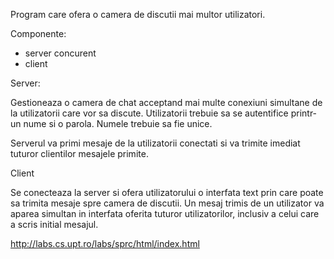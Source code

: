 Program care ofera o camera de discutii mai multor utilizatori.

Componente:
  - server concurent
  - client

Server:

Gestioneaza o camera de chat acceptand mai multe conexiuni simultane de la
utilizatorii care vor sa discute. Utilizatorii trebuie sa se autentifice
printr-un nume si o parola. Numele trebuie sa fie unice.

Serverul va primi mesaje de la utilizatorii conectati si va trimite imediat
tuturor clientilor mesajele primite.

Client

Se conecteaza la server si ofera utilizatorului o interfata text prin care
poate sa trimita mesaje spre camera de discutii. Un mesaj trimis de
un utilizator va aparea simultan in interfata oferita tuturor 
utilizatorilor, inclusiv a celui care a scris initial mesajul.


http://labs.cs.upt.ro/labs/sprc/html/index.html
